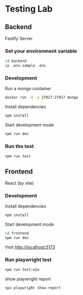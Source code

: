 # Testing Lab
 
## Backend

Fastify Server

### Set your environment variable

```bash
cd backend
cp .env.sample .env
```

### Development

Run a mongo container

```bash
docker run -d -p 27017:27017 mongo
```

Install dependencies

```bash
npm install
```

Start development mode

```bash
npm run dev
```

### Run the test

```bash
npm run test
```

## Frontend

React (by vite)

### Development

Install dependencies

```bash
npm install
```

Start development mode

```bash
cd frontend
npm run dev
```

Visit <http://localhost:5173>

### Run playwright test

```bash
npm run test:e2e
```

show playwright report

```bash
npx playwright show-report
```

